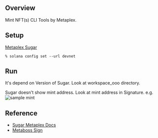 ## Overview
Mint NFT(s) CLI Tools by Metaplex.

## Setup
[Metaplex Sugar](https://docs.metaplex.com/sugar/introduction)

```
% solana config set --url devnet
```

## Run
It's depend on Version of Sugar. Look at workspace_ooo directory.

Sugar doesn't show mint address. Look at mint address in Signature. e.g.  
![sample mint](https://github.com/256hax/solana-anchor-react-minimal-example/blob/main/cli/metaplex_sugar/docs/example_mint_address.png?raw=true)

## Reference
- [Sugar Metaplex Docs](https://docs.metaplex.com/developer-tools/sugar/)
- [Metaboss Sign](https://metaboss.rs/sign.html)